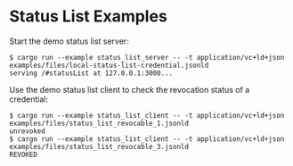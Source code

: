 # Status List Examples

Start the demo status list server:
```console
$ cargo run --example status_list_server -- -t application/vc+ld+json examples/files/local-status-list-credential.jsonld
serving /#statusList at 127.0.0.1:3000...
```

Use the demo status list client to check the revocation status of a credential:
```console
$ cargo run --example status_list_client -- -t application/vc+ld+json examples/files/status_list_revocable_1.jsonld
unrevoked
$ cargo run --example status_list_client -- -t application/vc+ld+json examples/files/status_list_revocable_3.jsonld
REVOKED
```